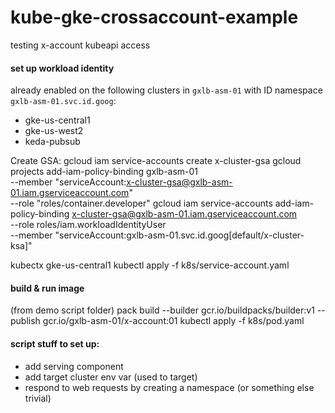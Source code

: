 # kube-gke-crossaccount-example
testing x-account kubeapi access


#### set up workload identity

already enabled on the following clusters in `gxlb-asm-01` with ID namespace `gxlb-asm-01.svc.id.goog`:
- gke-us-central1
- gke-us-west2
- keda-pubsub


Create GSA:
gcloud iam service-accounts create x-cluster-gsa
gcloud projects add-iam-policy-binding gxlb-asm-01 \
    --member "serviceAccount:x-cluster-gsa@gxlb-asm-01.iam.gserviceaccount.com" \
    --role "roles/container.developer"
gcloud iam service-accounts add-iam-policy-binding x-cluster-gsa@gxlb-asm-01.iam.gserviceaccount.com \
    --role roles/iam.workloadIdentityUser \
    --member "serviceAccount:gxlb-asm-01.svc.id.goog[default/x-cluster-ksa]"

kubectx gke-us-central1
kubectl apply -f k8s/service-account.yaml

#### build & run image
(from demo script folder)
pack build --builder gcr.io/buildpacks/builder:v1 --publish gcr.io/gxlb-asm-01/x-account:01
kubectl apply -f k8s/pod.yaml

#### script stuff to set up:
- add serving component
- add target cluster env var (used to target)
- respond to web requests by creating a namespace (or something else trivial)


